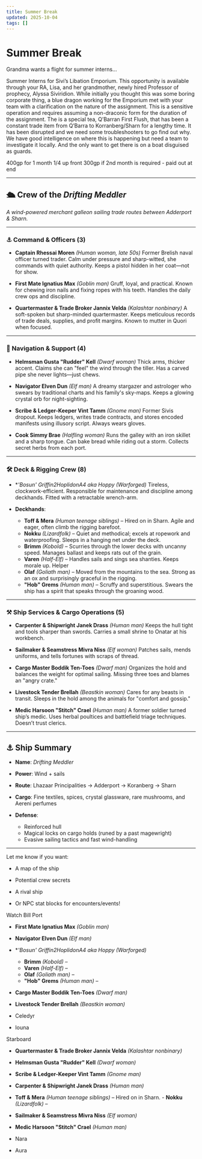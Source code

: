 ```yaml
---
title: Summer Break
updated: 2025-10-04
tags: []
---
```


# Summer Break


Grandma wants a flight for summer interns…

Summer Interns for Sivi’s Libation Emporium. This opportunity is available through your RA, Lisa, and her grandmother, newly hired Professor of prophecy, Alyssa Siviridion. While initially you thought this was some boring corporate thing, a blue dragon working for the Emporium met with your team with a clarification on the nature of the assignment. This is a sensitive operation and requires assuming a non-draconic form for the duration of the assignment. The is a special tea, Q’Barran First Flush, that has been a constant trade item from Q’Barra to Korranberg/Sharn for a lengthy time. It has been disrupted and we need some troubleshooters to go find out why. We have good intelligence on where this is happening but need a team to investigate it locally. And the only want to get there is on a boat disguised as guards.


400gp for 1 month 1/4 up front
300gp if 2nd month is required - paid out at end



---

## 🛳️ Crew of the *Drifting Meddler*

*A wind-powered merchant galleon sailing trade routes between Adderport & Sharn.*

---

### ⚓ Command & Officers (3)

- **Captain Rhessai Moren** *(Human woman, late 50s)*
  Former Brelish naval officer turned trader. Calm under pressure and sharp-witted, she commands with quiet authority. Keeps a pistol hidden in her coat—not for show.

- **First Mate Ignatius Max** *(Goblin man)*
  Gruff, loyal, and practical. Known for chewing iron nails and fixing ropes with his teeth. Handles the daily crew ops and discipline.

- **Quartermaster & Trade Broker Jannix Velda** *(Kalashtar nonbinary)*
  A soft-spoken but sharp-minded quartermaster. Keeps meticulous records of trade deals, supplies, and profit margins. Known to mutter in Quori when focused.

---

### 🧭 Navigation & Support (4)

- **Helmsman Gusta "Rudder" Kell** *(Dwarf woman)*
  Thick arms, thicker accent. Claims she can "feel" the wind through the tiller. Has a carved pipe she never lights—just chews.

- **Navigator Elven Dun** *(Elf man)*
  A dreamy stargazer and astrologer who swears by traditional charts and his family's sky-maps. Keeps a glowing crystal orb for night-sighting.

- **Scribe & Ledger-Keeper Vint Tamm** *(Gnome man)*
  Former Sivis dropout. Keeps ledgers, writes trade contracts, and stores encoded manifests using illusory script. Always wears gloves.

- **Cook Simmy Brae** *(Halfling woman)*
  Runs the galley with an iron skillet and a sharp tongue. Can bake bread while riding out a storm. Collects secret herbs from each port.

---

### 🛠️ Deck & Rigging Crew (8)

- **'Bosun' Griffin2HoplidonA4 aka Hoppy* *(Warforged)*
  Tireless, clockwork-efficient. Responsible for maintenance and discipline among deckhands. Fitted with a retractable wrench-arm.

- **Deckhands**:
  - **Toff & Mera** *(Human teenage siblings)* – Hired on in Sharn. Agile and eager, often climb the rigging barefoot.
  - **Nokku** *(Lizardfolk)* – Quiet and methodical; excels at ropework and waterproofing. Sleeps in a hanging net under the deck.
  - **Brimm** *(Kobold)* – Scurries through the lower decks with uncanny speed. Manages ballast and keeps rats out of the grain.
  - **Varen** *(Half-Elf)* – Handles sails and sings sea shanties. Keeps morale up. Helper
  - **Olaf** *(Goliath man)* – Moved from the mountains to the sea. Strong as an ox and surprisingly graceful in the rigging.
  - **"Hob" Grems** *(Human man)* – Scruffy and superstitious. Swears the ship has a spirit that speaks through the groaning wood.

---

### ⚒️ Ship Services & Cargo Operations (5)

- **Carpenter & Shipwright Janek Drass** *(Human man)*
  Keeps the hull tight and tools sharper than swords. Carries a small shrine to Onatar at his workbench.

- **Sailmaker & Seamstress Mivra Niss** *(Elf woman)*
  Patches sails, mends uniforms, and tells fortunes with scraps of thread.

- **Cargo Master Boddik Ten-Toes** *(Dwarf man)*
  Organizes the hold and balances the weight for optimal sailing. Missing three toes and blames an "angry crate."

- **Livestock Tender Brellah** *(Beastkin woman)*
  Cares for any beasts in transit. Sleeps in the hold among the animals for "comfort and gossip."

- **Medic Harsoon "Stitch" Crael** *(Human man)*
  A former soldier turned ship’s medic. Uses herbal poultices and battlefield triage techniques. Doesn’t trust clerics.

---

## ⚓ Ship Summary

- **Name**: *Drifting Meddler*

- **Power**: Wind + sails  

- **Route**: Lhazaar Principalities → Adderport → Koranberg → Sharn 

- **Cargo**: Fine textiles, spices, crystal glassware, rare mushrooms, and Aereni perfumes  

- **Defense**:  
  - Reinforced hull
  - Magical locks on cargo holds (runed by a past magewright)
  - Evasive sailing tactics and fast wind-handling

---

Let me know if you want:

- A map of the ship  

- Potential crew secrets  

- A rival ship  

- Or NPC stat blocks for encounters/events!


Watch Bill
Port

- **First Mate Ignatius Max** *(Goblin man)*  

- **Navigator Elven Dun** *(Elf man)*  

- **'Bosun' Griffin2HoplidonA4 aka Hoppy* *(Warforged)*  
  - **Brimm** *(Kobold)* –
  - **Varen** *(Half-Elf)* –
  - **Olaf** *(Goliath man)* –
  - **"Hob" Grems** *(Human man)* –

- **Cargo Master Boddik Ten-Toes** *(Dwarf man)*  

- **Livestock Tender Brellah** *(Beastkin woman)*  

- Celedyr

- Iouna

Starboard

- **Quartermaster & Trade Broker Jannix Velda** *(Kalashtar nonbinary)*  

- **Helmsman Gusta "Rudder" Kell** *(Dwarf woman)*  

- **Scribe & Ledger-Keeper Vint Tamm** *(Gnome man)*  

- **Carpenter & Shipwright Janek Drass** *(Human man)*  

- **Toff & Mera** *(Human teenage siblings)* – Hired on in Sharn.   - **Nokku** *(Lizardfolk)* –

- **Sailmaker & Seamstress Mivra Niss** *(Elf woman)*  

- **Medic Harsoon "Stitch" Crael** *(Human man)*  

- Nara

- Aura


